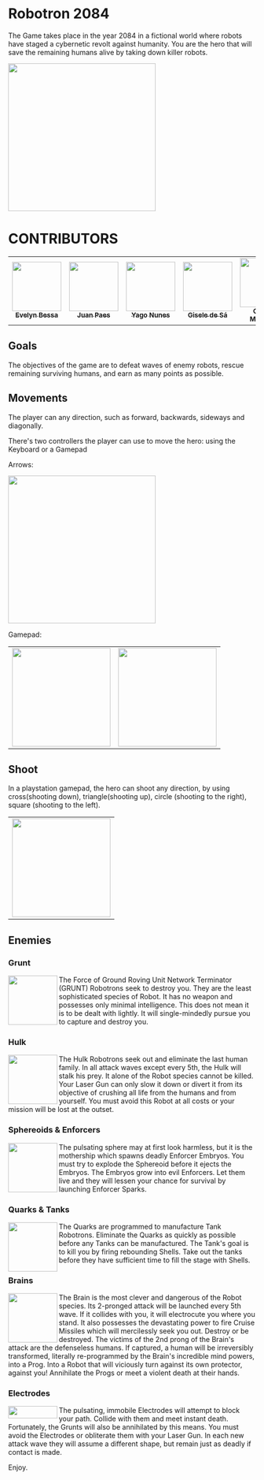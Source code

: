 # Robotron 2084

The Game takes place in the year 2084 in a fictional world where robots have staged a cybernetic revolt against humanity. You are the hero that will save the remaining humans alive by taking down killer robots.


<a href="https://github.com/JupiterIvy"><img src="https://user-images.githubusercontent.com/65917017/228010997-372a804e-7fe2-4742-bab5-0049463f4415.png" width="300px;" alt=""/></a>

# CONTRIBUTORS
<table>
<tr>
    <td align="center"><a href="https://github.com/JupiterIvy"><img src="https://user-images.githubusercontent.com/65917017/228006324-d03dae86-ef6e-4dd1-b79a-f44a99d6cde4.png" width="100px;" alt=""/><br /><sub><b>Evelyn Bessa</b></sub></a><br /></td>
    <td align="center"><a href="https://github.com/JuanCarloPaes"><img src="https://avatars.githubusercontent.com/u/46506431?v=4" width="100px;" alt=""/><br /><sub><b>Juan Paes</b></sub></a><br /></td>
    <td align="center"><a href="https://github.com/sweilos"><img src="https://avatars.githubusercontent.com/u/54459008?v=4" width="100px;" alt=""/><br /><sub><b>Yago Nunes</b></sub></a><br /></td>
    <td align="center"><a href="https://github.com/giseledesa"><img src="https://media.licdn.com/dms/image/C4D03AQH4CX61Pe9A_g/profile-displayphoto-shrink_400_400/0/1605043821538?e=1685577600&v=beta&t=n8N0zu8SH8xgiJWB_8bQufPEGyIc4-1LzKKN9ELPiB0" width="100px;" alt=""/><br /><sub><b>Gisele de Sá</b></sub></a><br /></td>
    <td align="center"><a href="https://github.com/dinglem"><img src="https://user-images.githubusercontent.com/65917017/205512227-0997b11a-99a7-43ae-a3e8-560e0fcf5951.jpg" width="100px;" alt=""/><br /><sub><b>Gabriel Machado</b></sub></a><br /></td>
    
</table>

## Goals

The objectives of the game are to defeat waves of enemy robots, rescue remaining surviving humans, and earn as many points as possible.

## Movements

The player can any direction, such as forward, backwards, sideways and diagonally.

There's two controllers the player can use to move the hero: using the Keyboard or a Gamepad

Arrows:

<a href="https://github.com/JupiterIvy"><img src="https://user-images.githubusercontent.com/65917017/217358011-bf3dd10f-7a01-491a-a5a1-62d48986e0f6.png" width="300px;" alt=""/></a>

Gamepad:

<table>
<td align="center"><a href="https://github.com/JupiterIvy"><img src="https://user-images.githubusercontent.com/65917017/217358573-2e8f43e6-a45e-4549-9ac0-f76d264c87e8.png" width="200px;" alt=""/></a></td>
<td align="center"><a href="https://github.com/JupiterIvy"><img src="https://user-images.githubusercontent.com/65917017/217361633-f6c0d823-5505-4c3e-9b70-b8d462bf657f.png" width="200px;" alt=""/></a></td>
</table>

## Shoot

In a playstation gamepad, the hero can shoot any direction, by using cross(shooting down), triangle(shooting up), circle (shooting to the right), square (shooting to the left).

<table>
<td align="center"><a href="https://github.com/JupiterIvy"><img src="https://user-images.githubusercontent.com/65917017/228013435-3854fe2f-a332-42f4-8e7a-977f6616feb4.png" width="200px;" alt=""/></a></td>
</table>

## Enemies

### Grunt
<img align="left" width="100" height="100" src="https://user-images.githubusercontent.com/65917017/228014623-a9b4f6a3-aa69-4986-b69a-b64b395a591d.png">
The Force of Ground Roving Unit Network Terminator (GRUNT) Robotrons seek to destroy you. They are the least sophisticated species of Robot. It has no weapon and possesses only minimal intelligence. This does not mean it is to be dealt with lightly. It will single-mindedly pursue you to capture and destroy you.

### Hulk
<img align="left" width="100" height="100" src="https://user-images.githubusercontent.com/65917017/228014903-b38c950f-c6d2-409e-8862-28ba5a928db1.png">
The Hulk Robotrons seek out and eliminate the last human family. In all attack waves except every 5th, the Hulk will stalk his prey. It alone of the Robot species cannot be killed. Your Laser Gun can only slow it down or divert it from its objective of crushing all life from the humans and from yourself. You must avoid this Robot at all costs or your mission will be lost at the outset.

### Sphereoids & Enforcers
<img align="left" width="100" height="100" src="https://user-images.githubusercontent.com/65917017/228015154-c63f7808-eb59-4adf-a69f-9bab288e8e79.png">
The pulsating sphere may at first look harmless, but it is the mothership which spawns deadly Enforcer Embryos. You must try to explode the Sphereoid before it ejects the Embryos. The Embryos grow into evil Enforcers. Let them live and they will lessen your chance for survival by launching Enforcer Sparks.

### Quarks & Tanks
<img align="left" width="100" height="100" src="https://user-images.githubusercontent.com/65917017/228015767-875c0498-3627-47b4-a57c-ece47248af05.png">
The Quarks are programmed to manufacture Tank Robotrons. Eliminate the Quarks as quickly as possible before any Tanks can be manufactured. The Tank's goal is to kill you by firing rebounding Shells. Take out the tanks before they have sufficient time to fill the stage with Shells.

### Brains
<img align="left" width="100" height="100" src="https://user-images.githubusercontent.com/65917017/228015953-5faa48c1-6436-492a-b7a9-3a939b5e781c.png">
The Brain is the most clever and dangerous of the Robot species. Its 2-pronged attack will be launched every 5th wave. If it collides with you, it will electrocute you where you stand. It also possesses the devastating power to fire Cruise Missiles which will mercilessly seek you out. Destroy or be destroyed. The victims of the 2nd prong of the Brain's attack are the defenseless humans. If captured, a human will be irreversibly transformed, literally re-programmed by the Brain's incredible mind powers, into a Prog. Into a Robot that will viciously turn against its own protector, against you! Annihilate the Progs or meet a violent death at their hands.

### Electrodes
<img align="left" width="100" height="25" src="https://user-images.githubusercontent.com/65917017/228016199-840a0cca-f45c-407a-9290-f91e611f027d.png">
The pulsating, immobile Electrodes will attempt to block your path. Collide with them and meet instant death. Fortunately, the Grunts will also be annihilated by this means. You must avoid the Electrodes or obliterate them with your Laser Gun. In each new attack wave they will assume a different shape, but remain just as deadly if contact is made.


Enjoy.
